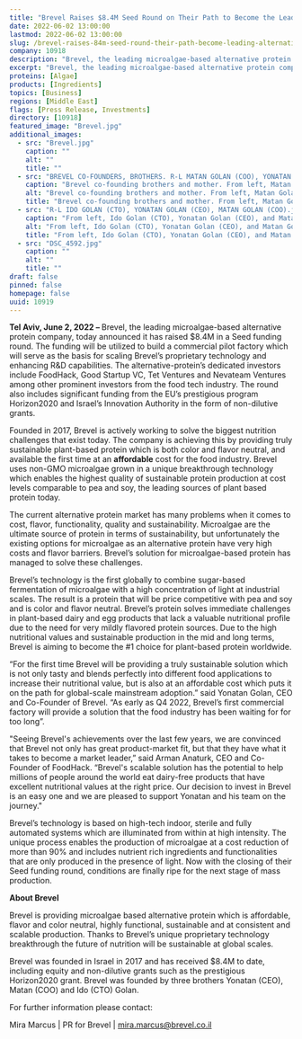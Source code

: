 ```yaml
---
title: "Brevel Raises $8.4M Seed Round on Their Path to Become the Leading Alternative Protein"
date: 2022-06-02 13:00:00
lastmod: 2022-06-02 13:00:00
slug: /brevel-raises-84m-seed-round-their-path-become-leading-alternative-protein
company: 10918
description: "Brevel, the leading microalgae-based alternative protein company, today announced it has raised $8.4M in a Seed funding round. The funding will be utilized to build a commercial pilot factory which will serve as the basis for scaling Brevel’s proprietary technology and enhancing R&D capabilities."
excerpt: "Brevel, the leading microalgae-based alternative protein company, today announced it has raised $8.4M in a Seed funding round. The funding will be utilized to build a commercial pilot factory which will serve as the basis for scaling Brevel’s proprietary technology and enhancing R&D capabilities."
proteins: [Algae]
products: [Ingredients]
topics: [Business]
regions: [Middle East]
flags: [Press Release, Investments]
directory: [10918]
featured_image: "Brevel.jpg"
additional_images:
  - src: "Brevel.jpg"
    caption: ""
    alt: ""
    title: ""
  - src: "BREVEL CO-FOUNDERS, BROTHERS. R-L MATAN GOLAN (COO), YONATAN GOLAN (CEO), MOTHER, IDO GOLAN (CTO).jpg"
    caption: "Brevel co-founding brothers and mother. From left, Matan Golan (COO), Yonatan Golan (CEO), Mother, and Ido Golan (CTO)."
    alt: "Brevel co-founding brothers and mother. From left, Matan Golan (COO), Yonatan Golan (CEO), Mother, and Ido Golan (CTO)."
    title: "Brevel co-founding brothers and mother. From left, Matan Golan (COO), Yonatan Golan (CEO), Mother, and Ido Golan (CTO)."
  - src: "R-L IDO GOLAN (CTO), YONATAN GOLAN (CEO), MATAN GOLAN (COO).jpg"
    caption: "From left, Ido Golan (CTO), Yonatan Golan (CEO), and Matan Golan (COO)."
    alt: "From left, Ido Golan (CTO), Yonatan Golan (CEO), and Matan Golan (COO)."
    title: "From left, Ido Golan (CTO), Yonatan Golan (CEO), and Matan Golan (COO)."
  - src: "DSC_4592.jpg"
    caption: ""
    alt: ""
    title: ""
draft: false
pinned: false
homepage: false
uuid: 10919
---
```

<p><strong>Tel Aviv, June 2, 2022 – </strong>Brevel, the leading microalgae-based alternative protein company, today announced it has raised $8.4M in a Seed funding round. The funding will be utilized to build a commercial pilot factory which will serve as the basis for scaling Brevel’s proprietary technology and enhancing R&D capabilities. The alternative-protein’s dedicated investors include FoodHack, Good Startup VC, Tet Ventures and Nevateam Ventures among other prominent investors from the food tech industry. The round also includes significant funding from the EU’s prestigious program Horizon2020 and Israel’s Innovation Authority in the form of non-dilutive grants. </p>
<p>Founded in 2017, Brevel is actively working to solve the biggest nutrition challenges that exist today. The company is achieving this by providing truly sustainable plant-based protein which is both color and flavor neutral, and available the first time at an <strong>affordable</strong> cost for the food industry. Brevel uses non-GMO microalgae grown in a unique breakthrough technology which enables the highest quality of sustainable protein production at cost levels comparable to pea and soy, the leading sources of plant based protein today. </p>
<p>The current alternative protein market has many problems when it comes to cost, flavor, functionality, quality and sustainability. Microalgae are the ultimate source of protein in terms of sustainability, but unfortunately the existing options for microalgae as an alternative protein have very high costs and flavor barriers. Brevel’s solution for microalgae-based protein has managed to solve these challenges.</p>
<p>Brevel’s technology is the first globally to combine sugar-based fermentation of microalgae with a high concentration of light at industrial scales. The result is a protein that will be price competitive with pea and soy and is color and flavor neutral. Brevel’s protein solves immediate challenges in plant-based dairy and egg products that lack a valuable nutritional profile due to the need for very mildly flavored protein sources. Due to the high nutritional values and sustainable production in the mid and long terms, Brevel is aiming to become the #1 choice for plant-based protein worldwide.</p>
<p>“For the first time Brevel will be providing a truly sustainable solution which is not only tasty and blends perfectly into different food applications to increase their nutritional value, but is also at an affordable cost which puts it on the path for global-scale mainstream adoption.” said Yonatan Golan, CEO and Co-Founder of Brevel. “As early as Q4 2022, Brevel’s first commercial factory will provide a solution that the food industry has been waiting for for too long”. </p>
<p>"Seeing Brevel's achievements over the last few years, we are convinced that Brevel not only has great product-market fit, but that they have what it takes to become a market leader,” said Arman Anaturk, CEO and Co-Founder of FoodHack. “Brevel's scalable solution has the potential to help millions of people around the world eat dairy-free products that have excellent nutritional values at the right price. Our decision to invest in Brevel is an easy one and we are pleased to support Yonatan and his team on the journey."</p>
<p>Brevel’s technology is based on high-tech indoor, sterile and fully automated systems which are illuminated from within at high intensity. The unique process enables the production of microalgae at a cost reduction of more than 90% and includes nutrient rich ingredients and functionalities that are only produced in the presence of light. Now with the closing of their Seed funding round, conditions are finally ripe for the next stage of mass production.</p>
<p><strong>About Brevel</strong></p>
<p>Brevel is providing microalgae based alternative protein which is affordable, flavor and color neutral, highly functional, sustainable and at consistent and scalable production. Thanks to Brevel’s unique proprietary technology breakthrough the future of nutrition will be sustainable at global scales.</p>
<p>Brevel was founded in Israel in 2017 and has received $8.4M to date, including equity and non-dilutive grants such as the prestigious Horizon2020 grant. Brevel was founded by three brothers Yonatan (CEO), Matan (COO) and Ido (CTO) Golan.</p>
<p>For further information please contact:</p>
<p>Mira Marcus | PR for Brevel | <a href="mailto:mira.marcus@brevel.co.il">mira.marcus@brevel.co.il</a></p>
